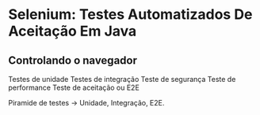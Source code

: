 # Selenium: Testes Automatizados De Aceitação Em Java

## Controlando o navegador

Testes de unidade
Testes de integração
Teste de segurança
Teste de performance
Teste de aceitação ou E2E

Piramide de testes -> Unidade, Integração, E2E.